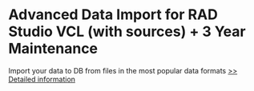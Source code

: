 # Advanced Data Import for RAD Studio VCL (with sources) + 3 Year Maintenance
Import your data to DB from files in the most popular data formats
[>> Detailed information](https://secure.shareit.com/shareit/product.html?productid=300068120&affiliateid=200057808)